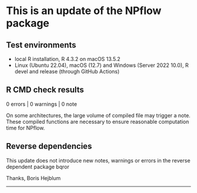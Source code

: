 # This is an update of the NPflow package  

## Test environments  
 * local R installation, R 4.3.2 on macOS 13.5.2
 * Linux (Ubuntu 22.04), macOS (12.7) and Windows (Server 2022 10.0), R devel and release (through GitHub Actions)

## R CMD check results  
0 errors | 0 warnings | 0 note

On some architectures, the large volume of compiled file may trigger a note.
These compiled functions are necessary to ensure reasonable computation time
for NPflow.

## Reverse dependencies 
This update does not introduce new notes, warnings or errors in the reverse 
dependent package bqror


Thanks, Boris Hejblum

---
